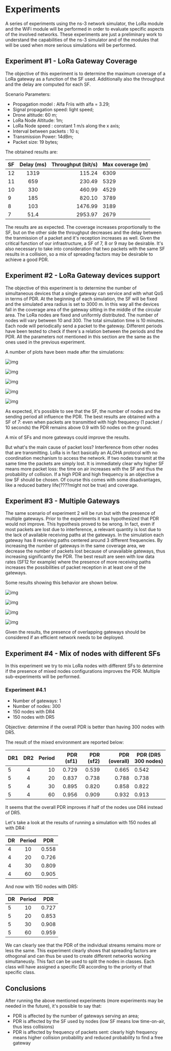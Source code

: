 # Experiments

A series of experiments using the ns-3 network simulator, the LoRa module and the WiFi module will be performed in order to evaluate specific aspects of the involved networks. These experiments are just a preliminary work to understand the capabilities of the ns-3 simulator and of the modules that will be used when more serious simulations will be performed.

## Experiment #1 - LoRa Gateway Coverage

The objective of this experiment is to determine the maximum coverage of a LoRa gateway as a function of the SF used. Additionally also the throughput and the delay are computed for each SF.

Scenario Parameters: 

* Propagation model : Alfa Friis with alfa = 3.29;
* Signal propagation speed: light speed;
* Drone altitude: 60 m;
* LoRa Node Altitude: 1m;
* LoRa Node speed : constant 1 m/s along the x axis;
* Interval between packets : 10 s;
* Transmission Power: 14dBm;
* Packet size: 19 bytes;

The obtained results are:

SF|Delay (ms)|Throughput (bit/s)|Max coverage (m)
:-------|:------:|-------:|--------
12  | 1319  |115.24  |6309
11  | 659   | 230.49 | 5329
10  | 330  |  460.99 | 4529
  9 | 185 | 820.10  | 3789
8   | 103 | 1476.99 | 3189
7   | 51.4 | 2953.97 | 2679

The results are as expected. The coverage increases proportionally to the SF, but on the other side the throughput decreases and the delay between the tranmission of a packet and it's reception increases as well.
Given the critical function of our infrastructure, a SF of 7, 8 or 9 may be desirable. It's also necessary to take into consideration that two packets with the same SF results in a collision, so a mix of spreading factors may be desirable to achieve a good PDR.

## Experiment #2 - LoRa Gateway devices support

The objective of this experiment is to determine the number of simultaneous devices that a single gateway can service and with what QoS in terms of PDR.
At the beginning of each simulation, the SF will be fixed and the simulated area radius is set to 3000 m. In this way all the devices fall in the coverage area of the gateway sitting in the middle of the circular area. The LoRa nodes are fixed and uniformly distributed. 
The number of nodes will vary between 10 and 300. The total simulation time is 10 minutes.
Each node will periodically send a packet to the gateway. Different periods have been tested to check if there's a relation between the periods and the PDR. All the parameters not mentioned in this section are the same as the ones used in the previous experiment.

A number of plots have been made after the simulations: 

![img](https://image.ibb.co/kwSYNc/exp2_10s.png)

![img](https://image.ibb.co/cVh02c/exp2_20s.png)

![img](https://image.ibb.co/bUkbax/exp2_30s.png)

![img](https://image.ibb.co/bE5yoH/exp2_60s.png)

![img](https://image.ibb.co/gGsuTH/exp2_100s.png)

As expected, it's possible to see that the SF, the number of nodes and the sending period all influence the PDR. The best results are obtained with a SF of 7: even when packets are transmitted with high frequency (1 packet / 10 seconds) the PDR remains above 0.9 with 50 nodes on the ground.

A mix of SFs and more gateways could improve the results. 

But what's the main cause of packet loss? Interference from other nodes that are transmitting. LoRa is in fact basically an ALOHA protocol with no coordination mechanism to access the network. If two nodes transmit at the same time the packets are simply lost. It is immediately clear why higher SF means more packet loss: the time on air increases with the SF and thus the probability of collision. If  a high PDR and high frequency is an objective a low SF should be chosen. Of course this comes with some disadvantages, like a reduced battery life(????might not be true) and coverage.

## Experiment #3 - Multiple Gateways

The same scenario of experiment 2 will be run but with the presence of multiple gateways. Prior to the experiments it was hypothesized that PDR would not improve. This hypothesis proved to be wrong. In fact, even if most packets are lost due to interference, a relevant quantity is lost due to the lack of available receiving paths at the gateways. In the simulation each gateway has 8 receiving paths centered around 3 different frequencies. By increasing the number of gateways in the same coverage area, we decrease the number of packets lost  because of unavailable gateways, thus increasing significantly the PDR. The best result are seen with low data rates (SF12 for example) where the presence of more receiving paths increases the possibilities of packet reception in at least one of the gateways.

Some results showing this behavior are shown below.

![img](https://image.ibb.co/hhywsc/exp3_i10_dr0.png)

![img](https://image.ibb.co/nci7yH/exp3_i10_dr5.png)

![img](https://image.ibb.co/n8MGsc/exp3_i30_dr0.png)

![img](https://image.ibb.co/gr2NXc/exp3_i30_dr5.png)

Given the results, the presence of overlapping gateways should be considered if an efficient network needs to be deployed.

## Experiment #4 - Mix of nodes with different SFs

In this experiment we try to mix LoRa nodes with different SFs to determine if the presence of mixed nodes configurations improves the PDR. 
Multiple sub-experiments will be performed.

### Experiment #4.1

* Number of gateways: 1
* Number of nodes: 300
* 150 nodes with DR4
* 150 nodes with DR5

Objective: determine if the overall PDR is better than having 300 nodes with DR5.

The result of the mixed environment are reported below:

 DR1|DR2|Period|PDR (sf1)|PDR (sf2) | PDR (overall) | PDR (DR5 300 nodes)
:-------|:------:|-------:|--------:|-----------:|---------------:|-------------
5 | 4  | 10 | 0.729 | 0.539 | 0.665| 0.542
5 | 4  | 20 | 0.837 | 0.738 | 0.788| 0.738
5 | 4  | 30 | 0.895 | 0.820 | 0.858| 0.822
5 | 4  | 60 | 0.956 | 0.909 | 0.932| 0.913

It seems that the overall PDR improves if half of the nodes use DR4 instead of DR5. 

Let's take a look at the results of running a simulation with 150 nodes all with DR4:

 DR|Period|PDR
:-------|:------:|-------
4  | 10 | 0.558
4  | 20 | 0.726 
4  | 30 | 0.809 
4  | 60 | 0.905

And now with 150 nodes with DR5:

 DR|Period|PDR
:-------|:------:|-------
5  | 10 | 0.727
5  | 20 | 0.853 
5  | 30 | 0.908 
5  | 60 | 0.959

We can clearly see that the PDR of the individual streams remains more or less the same. This experiment clearly shows that spreading factors are othogonal and can thus be used to create different networks working simultaneusly. This fact can be used to split the nodes in classes. Each class will have assigned a specific DR according to the priority of that specific class.


## Conclusions

After running the above mentioned experiments (more experiments may be needed in the future), it's possible to say that:

* PDR is affected by the number of gateways serving an area;
* PDR is affected by the SF used by nodes (low SF means low time-on-air, thus less collisions)
* PDR is affected by frequency of packets sent: clearly high frequency means higher collision probability and reduced probability to find a free gateway















































